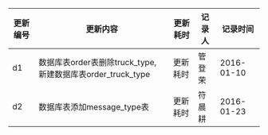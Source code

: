 | 更新编号 | 更新内容 | 更新耗时 | 记录人 | 记录时间 |
| --- | --- | --- | --- | --- |
| d1 | 数据库表order表删除truck_type, 新建数据库表order_truck_type | 更新耗时 | 管登荣 | 2016-01-10 |
| d2 | 数据库表添加message_type表                                  | 更新耗时 | 符晨耕 | 2016-01-23 |